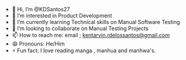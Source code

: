 - 👋 Hi, I’m @KDSantos27
- 👀 I’m interested in Product Development
- 🌱 I’m currently learning Technical skills on Manual Software Testing
- 💞️ I’m looking to collaborate on Manual Testing Projects
- 📫 How to reach me: email ; kentarvin.rdelossantos@gmail.com
- 😄 Pronouns: He/Him
- ⚡ Fun fact: I love reading manga , manhua and manhwa's.

<!---
KDSantos27/KDSantos27 is a ✨ special ✨ repository because its `README.md` (this file) appears on your GitHub profile.
You can click the Preview link to take a look at your changes.
--->

